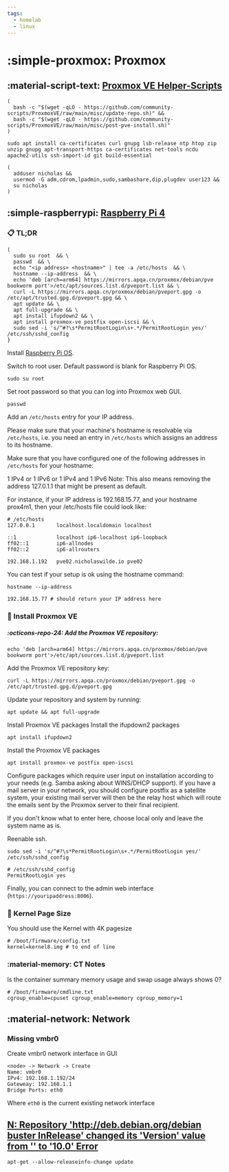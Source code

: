 ```yaml
---
tags:
  - homelab
  - linux
---
```

# :simple-proxmox: Proxmox

## :material-script-text: [Proxmox VE Helper-Scripts][1]

```shell
(
  bash -c "$(wget -qLO - https://github.com/community-scripts/ProxmoxVE/raw/main/misc/update-repo.sh)" &&
  bash -c "$(wget -qLO - https://github.com/community-scripts/ProxmoxVE/raw/main/misc/post-pve-install.sh)"
)
```

```shell
sudo apt install ca-certificates curl gnupg lsb-release ntp htop zip unzip gnupg apt-transport-https ca-certificates net-tools ncdu apache2-utils ssh-import-id git build-essential
```

```shell
(
  adduser nicholas &&
  usermod -G adm,cdrom,lpadmin,sudo,sambashare,dip,plugdev user123 &&
  su nicholas
)
```

## :simple-raspberrypi: [Raspberry Pi 4][2]

### :clipboard: TL;DR

```shell
(
  sudo su root  && \
  passwd  && \
  echo "<ip address> <hostname>" | tee -a /etc/hosts  && \
  hostname --ip-address  && \
  echo 'deb [arch=arm64] https://mirrors.apqa.cn/proxmox/debian/pve bookworm port'>/etc/apt/sources.list.d/pveport.list && \
  curl -L https://mirrors.apqa.cn/proxmox/debian/pveport.gpg -o /etc/apt/trusted.gpg.d/pveport.gpg && \
  apt update && \
  apt full-upgrade && \
  apt install ifupdown2 && \
  apt install proxmox-ve postfix open-iscsi && \
  sudo sed -i 's/^#?\s*PermitRootLogin\s+.*/PermitRootLogin yes/' /etc/ssh/sshd_config
}
```

Install [Raspberry Pi OS][3].

Switch to root user. Default password is blank for Raspberry Pi OS.

```shell
sudo su root
```

Set root password so that you can log into Proxmox web GUI.

```shell
passwd
```

Add an `/etc/hosts` entry for your IP address.

Please make sure that your machine's hostname is resolvable via `/etc/hosts`, i.e. you need an entry in `/etc/hosts` which assigns an address to its hostname.

Make sure that you have configured one of the following addresses in `/etc/hosts` for your hostname:

1 IPv4 or
1 IPv6 or
1 IPv4 and 1 IPv6
Note: This also means removing the address 127.0.1.1 that might be present as default.

For instance, if your IP address is 192.168.15.77, and your hostname prox4m1, then your /etc/hosts file could look like:

```
# /etc/hosts
127.0.0.1       localhost.localdomain localhost

::1             localhost ip6-localhost ip6-loopback
ff02::1         ip6-allnodes
ff02::2         ip6-allrouters

192.168.1.192   pve02.nicholaswilde.io pve02
```

You can test if your setup is ok using the hostname command:

```shell
hostname --ip-address
```

```shell
192.168.15.77 # should return your IP address here
```

### :floppy_disk: Install Proxmox VE

##### :octicons-repo-24: Add the Proxmox VE repository:

```shell
echo 'deb [arch=arm64] https://mirrors.apqa.cn/proxmox/debian/pve bookworm port'>/etc/apt/sources.list.d/pveport.list
```

Add the Proxmox VE repository key:

```shell
curl -L https://mirrors.apqa.cn/proxmox/debian/pveport.gpg -o /etc/apt/trusted.gpg.d/pveport.gpg 
```

Update your repository and system by running:

```shell
apt update && apt full-upgrade
```

Install Proxmox VE packages
Install the ifupdown2 packages

```shell
apt install ifupdown2
```

Install the Proxmox VE packages

```shell
apt install proxmox-ve postfix open-iscsi
```

Configure packages which require user input on installation according to your needs (e.g. Samba asking about WINS/DHCP support). If you have a mail server in your network, you should configure postfix as a satellite system, your existing mail server will then be the relay host which will route the emails sent by the Proxmox server to their final recipient.

If you don't know what to enter here, choose local only and leave the system name as is.

Reenable ssh.

```shell
sudo sed -i 's/^#?\s*PermitRootLogin\s+.*/PermitRootLogin yes/' /etc/ssh/sshd_config
```

```shell
# /etc/ssh/sshd_config
PermitRootLogin yes
```

Finally, you can connect to the admin web interface (`https://youripaddress:8006`).

### :page_facing_up: Kernel Page Size

You should use the Kernel with 4K pagesize

```shell
# /boot/firmware/config.txt
kernel=kernel8.img # to end of line
```

### :material-memory: CT Notes

Is the container summary memory usage and swap usage always shows 0?

```shell
# /boot/firmware/cmdline.txt
cgroup_enable=cpuset cgroup_enable=memory cgroup_memory=1
```

## :material-network: Network

### Missing vmbr0

Create vmbr0 network interface in GUI

```
<node> -> Network -> Create
Name: vmbr0
IPv4: 192.168.1.192/24
Gateweay: 192.168.1.1 
Bridge Ports: eth0
```

Where `eth0` is the current existing network interface

## [N: Repository 'http://deb.debian.org/debian buster InRelease' changed its 'Version' value from '' to '10.0' Error][4]

``` shell
apt-get --allow-releaseinfo-change update
```

[1]: <https://community-scripts.github.io/ProxmoxVE/>
[2]: <https://github.com/jiangcuo/Proxmox-Port/wiki/Install-Proxmox-VE-on-Debian-bookworm>
[3]: <https://www.raspberrypi.com/software/operating-systems/>
[4]: <https://www.reddit.com/r/debian/comments/ca3se6/for_people_who_gets_this_error_inrelease_changed/>
